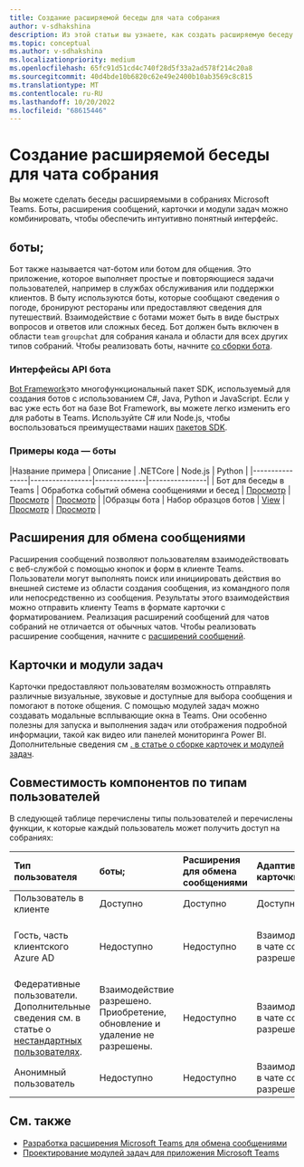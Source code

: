 ```yaml
---
title: Создание расширяемой беседы для чата собрания
author: v-sdhakshina
description: Из этой статьи вы узнаете, как создать расширяемую беседу для чата собраний Microsoft Teams с помощью ботов, карточек и расширений сообщений.
ms.topic: conceptual
ms.author: v-sdhakshina
ms.localizationpriority: medium
ms.openlocfilehash: 65fc91d51cd4c740f28d5f33a2ad578f214c20a8
ms.sourcegitcommit: 40d4bde10b6820c62e49e2400b10ab3569c8c815
ms.translationtype: MT
ms.contentlocale: ru-RU
ms.lasthandoff: 10/20/2022
ms.locfileid: "68615446"
---
```

# <a name="build-extensible-conversation-for-meeting-chat"></a>Создание расширяемой беседы для чата собрания

Вы можете сделать беседы расширяемыми в собраниях Microsoft Teams. Боты, расширения сообщений, карточки и модули задач можно комбинировать, чтобы обеспечить интуитивно понятный интерфейс.

## <a name="bots"></a>боты;

Бот также называется чат-ботом или ботом для общения. Это приложение, которое выполняет простые и повторяющиеся задачи пользователей, например в службах обслуживания или поддержки клиентов. В быту используются боты, которые сообщают сведения о погоде, бронируют рестораны или предоставляют сведения для путешествий. Взаимодействие с ботами может быть в виде быстрых вопросов и ответов или сложных бесед. Бот должен быть включен в области `team` `groupchat` для собрания канала и области для всех других типов собраний. Чтобы реализовать боты, начните [со сборки бота](/microsoftteams/platform//sbs-gs-javascript?tabs=vscode%2Cvsc%2Cviscode).

### <a name="bot-apis"></a>Интерфейсы API бота

[Bot Framework](https://dev.botframework.com/)это многофункциональный пакет SDK, используемый для создания ботов с использованием C#, Java, Python и JavaScript. Если у вас уже есть бот на базе Bot Framework, вы можете легко изменить его для работы в Teams. Используйте C# или Node.js, чтобы воспользоваться преимуществами наших [пакетов SDK](/microsoftteams/platform/).

### <a name="code-samples---bots"></a>Примеры кода — боты

|Название примера | Описание | .NETCore | Node.js | Python |
|----------------|-----------------|--------------|----------------|
| Бот для беседы в Teams | Обработка событий обмена сообщениями и бесед | [Просмотр](https://github.com/microsoft/BotBuilder-Samples/tree/main/samples/csharp_dotnetcore/57.teams-conversation-bot) | [Просмотр](https://github.com/microsoft/BotBuilder-Samples/tree/main/samples/javascript_nodejs/57.teams-conversation-bot) | [Просмотр](https://github.com/microsoft/BotBuilder-Samples/tree/main/samples/python/57.teams-conversation-bot) |
|Образцы бота | Набор образцов ботов  | [View](https://github.com/microsoft/BotBuilder-Samples/tree/main/samples/csharp_dotnetcore) | [Просмотр](https://github.com/microsoft/BotBuilder-Samples/tree/main/samples/javascript_nodejs) | [Просмотр](https://github.com/microsoft/BotBuilder-Samples/tree/main/samples/python) |

## <a name="message-extensions"></a>Расширения для обмена сообщениями

Расширения сообщений позволяют пользователям взаимодействовать с веб-службой с помощью кнопок и форм в клиенте Teams. Пользователи могут выполнять поиск или инициировать действия во внешней системе из области создания сообщения, из командного поля или непосредственно из сообщения. Результаты этого взаимодействия можно отправить клиенту Teams в формате карточки с форматированием. Реализация расширений сообщений для чатов собраний не отличается от обычных чатов. Чтобы реализовать расширение сообщения, начните с [расширений сообщений](/microsoftteams/platform/messaging-extensions/what-are-messaging-extensions?tabs=dotnet).

## <a name="cards-and-task-modules"></a>Карточки и модули задач

Карточки предоставляют пользователям возможность отправлять различные визуальные, звуковые и доступные для выбора сообщения и помогают в потоке общения. С помощью модулей задач можно создавать модальные всплывающие окна в Teams. Они особенно полезны для запуска и выполнения задач или отображения подробной информации, такой как видео или панелей мониторинга Power BI. Дополнительные сведения см [. в статье о сборке карточек и модулей задач](/microsoftteams/platform/task-modules-and-cards/cards-and-task-modules).

## <a name="feature-compatibility-by-user-types"></a>Совместимость компонентов по типам пользователей

В следующей таблице перечислены типы пользователей и перечислены функции, к которые каждый пользователь может получить доступ на собраниях:

| Тип пользователя | боты; | Расширения для обмена сообщениями | Адаптивные карточки | Модули задач |
| :-- | :-- | :-- | :-- | :-- |
| Пользователь в клиенте | Доступно | Доступно | Доступно | Доступно |
| Гость, часть клиентского Azure AD | Недоступно | Недоступно | Взаимодействие в чате собрания разрешено. | Взаимодействие в чате собрания из адаптивной карточки разрешено. |
| Федеративные пользователи. Дополнительные сведения см. в статье о [нестандартных пользователях](/microsoftteams/non-standard-users). | Взаимодействие разрешено. Приобретение, обновление и удаление не разрешены. | Недоступно | Взаимодействие в чате собрания разрешено. | Взаимодействие в чате собрания из адаптивной карточки разрешено. |
| Анонимный пользователь | Недоступно | Недоступно | Взаимодействие в чате собрания разрешено. | Недоступно |

## <a name="see-also"></a>См. также

* [Разработка расширения Microsoft Teams для обмена сообщениями](../messaging-extensions/design/messaging-extension-design.md)
* [Проектирование модулей задач для приложения Microsoft Teams](../task-modules-and-cards/task-modules/design-teams-task-modules.md)
